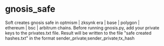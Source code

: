 # gnosis_safe

Soft creates gnosis safe in optmism | zksynk era | base | polygon | ethereum | bsc | arbitrum chains. Before running gnosis.py, add your private keys to the privates.txt file. Result will be written to the file "safe created hashes.txt" in the format sender_private;sender_private;tx_hash
